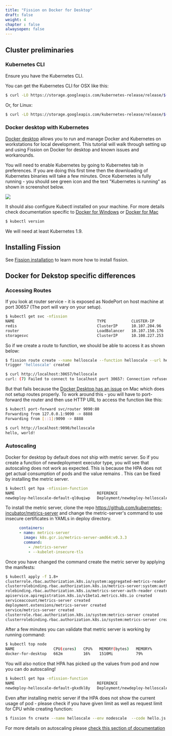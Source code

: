 ```yaml
---
title: "Fission on Docker for Desktop"
draft: false
weight: 4
chapter : false
alwaysopen: false
---
```


## Cluster preliminaries

### Kubernetes CLI

Ensure you have the Kubernetes CLI.

You can get the Kubernetes CLI for OSX like this:
```bash
$ curl -LO https://storage.googleapis.com/kubernetes-release/release/$(curl -s https://storage.googleapis.com/kubernetes-release/release/stable.txt)/bin/darwin/amd64/kubectl && chmod +x kubectl && sudo mv kubectl /usr/local/bin
```

Or, for Linux:
```bash
$ curl -LO https://storage.googleapis.com/kubernetes-release/release/$(curl -s https://storage.googleapis.com/kubernetes-release/release/stable.txt)/bin/linux/amd64/kubectl && chmod +x kubectl && sudo mv kubectl /usr/local/bin
```

### Docker desktop with Kubernetes

[Docker desktop](https://www.docker.com/products/docker-desktop) allows you to run and manage Docker and Kubernetes on workstations for local development. This tutorial will walk through setting up and using Fission on Docker for desktop and known issues and workarounds.


You will need to enable Kubernetes by going to Kubernetes tab in preferences. If you are doing this first time then the downloading of Kubernetes binaries will take a few minutes. Once Kubernetes is fully running - you should see green icon and the text "Kubernetes is running" as shown in screenshot below.

![](../../images/docker-desktop.png)

It should also configure Kubectl installed on your machine. For more details check documentation specific to [Docker for Windows](https://docs.docker.com/docker-for-windows/) or [Docker for Mac](https://docs.docker.com/docker-for-mac/)

```bash
$ kubectl version
```

We will need at least Kubernetes 1.9.

## Installing Fission

See [Fission installation](../../installation/) to learn more how to install fission.

## Docker for Dekstop specific differences

### Accessing Routes

If you look at router service - it is exposed as NodePort on host machine at port 30657 (The port will vary on your setup).

```bash
$ kubectl get svc -nfission
NAME                                    TYPE           CLUSTER-IP       EXTERNAL-IP   PORT(S)        AGE
redis                                   ClusterIP      10.107.204.96    <none>        6379/TCP       23h
router                                  LoadBalancer   10.107.150.176   localhost     80:30657/TCP   23h
storagesvc                              ClusterIP      10.108.227.253   <none>        80/TCP         23h
```

So if we create a route to function, we should be able to access it as shown below:

```bash
$ fission route create --name helloscale --function helloscale --url helloscale
trigger 'helloscale' created

$ curl http://localhost:30657/helloscale
curl: (7) Failed to connect to localhost port 30657: Connection refused
```

But that fails because the [Docker Desktop has an issue](https://github.com/docker/for-mac/issues/2445) on Mac which does not setup routes properly. To work around this - you will have to port-forward the router and then use HTTP URL to access the function like this:

```bash
$ kubectl port-forward svc/router 9090:80
Forwarding from 127.0.0.1:9090 -> 8888
Forwarding from [::1]:9090 -> 8888

$ curl http://localhost:9090/helloscale
hello, world!
```

### Autoscaling

Docker for desktop by default does not ship with metric server. So if you create a function of newdeployment executor type, you will see that autoscaling does not work as expected. This is because the HPA does not get actual consumption of pods and the value remains <unknown>. This can be fixed by installing the metric server.

```bash
$ kubectl get hpa -nfission-function
NAME                                    REFERENCE                                          TARGETS         MINPODS   MAXPODS   REPLICAS   AGE
newdeploy-helloscale-default-ql0uqiwp   Deployment/newdeploy-helloscale-default-ql0uqiwp   <unknown>/50%   1         6         1          20h
```

To install the metric server, clone the repo https://github.com/kubernetes-incubator/metrics-server and change the metric-server's command to use insecure certificates in YAMLs in deploy directory.

``` yaml
      containers:
      - name: metrics-server
        image: k8s.gcr.io/metrics-server-amd64:v0.3.3
        command:
          - /metrics-server
          - --kubelet-insecure-tls
```
Once you have changed the command create the metric server by applying the manifests:


```bash
$ kubectl apply -f 1.8+
clusterrole.rbac.authorization.k8s.io/system:aggregated-metrics-reader created
clusterrolebinding.rbac.authorization.k8s.io/metrics-server:system:auth-delegator created
rolebinding.rbac.authorization.k8s.io/metrics-server-auth-reader created
apiservice.apiregistration.k8s.io/v1beta1.metrics.k8s.io created
serviceaccount/metrics-server created
deployment.extensions/metrics-server created
service/metrics-server created
clusterrole.rbac.authorization.k8s.io/system:metrics-server created
clusterrolebinding.rbac.authorization.k8s.io/system:metrics-server created
```

After a few minutes you can validate that metric server is working by running command:

```bash
$ kubectl top node
NAME                 CPU(cores)   CPU%   MEMORY(bytes)   MEMORY%
docker-for-desktop   662m         16%    1510Mi          79%
```

You will also notice that HPA has picked up the values from pod and now you can do autoscaling!

```bash
$ kubectl get hpa -nfission-function
NAME                                    REFERENCE                                          TARGETS         MINPODS   MAXPODS   REPLICAS   AGE
newdeploy-helloscale-default-gkxdkl8y   Deployment/newdeploy-helloscale-default-gkxdkl8y   20%/50%   1         6         1          48s
```

Even after installing metric server if the HPA does not show the current usage of pod - please check if you have given limit as well as request limit for CPU while creating function:

```bash
$ fission fn create --name helloscale --env nodescale  --code hello.js --executortype newdeploy --minmemory 64 --maxmemory 128 --mincpu 100 --maxcpu 500 --minscale 1 --maxscale 6  --targetcpu 50
```
For more details on autoscaling please [check this section of documentation](https://docs.fission.io/usage/executor/#autoscaling)
